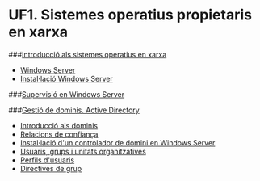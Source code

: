 # UF1. Sistemes operatius propietaris en xarxa

###[Introducció als sistemes operatius en xarxa](uf1-introduccio.md)
  * [Windows Server](uf1-windowsserver.md)
  * [Instal·lació Windows Server](uf1-instalacio-windowsserver.md)

###[Supervisió en Windows Server](uf1-supervisio.md)

###[Gestió de dominis. Active Directory](gestio-de-dominis.-active-directory.md)
  * [Introducció als dominis](uf1-introduccio-dominis.md)
  * [Relacions de confiança](relacions-de-confianca.md)
  * [Instal·lació d'un controlador de domini en Windows Server](UF1/instalacio-AD.md)
  * [Usuaris, grups i unitats organitzatives](usuaris-grups-i-unitats-organitzatives.md)
  * [Perfils d'usuaris](perfils-usuari.md)
  * [Directives de grup](directives-de-grup.md)
  

